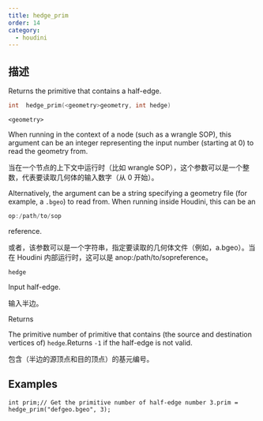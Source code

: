 ```yaml
---
title: hedge_prim
order: 14
category:
  - houdini
---
```

    
## 描述

Returns the primitive that contains a half-edge.

```c
int  hedge_prim(<geometry>geometry, int hedge)
```

`<geometry>`

When running in the context of a node (such as a wrangle SOP), this argument
can be an integer representing the input number (starting at 0) to read the
geometry from.

当在一个节点的上下文中运行时（比如 wrangle SOP），这个参数可以是一个整数，代表要读取几何体的输入数字（从 0 开始）。

Alternatively, the argument can be a string specifying a geometry file (for
example, a `.bgeo`) to read from. When running inside Houdini, this can be an

```c
op:/path/to/sop
```

reference.

或者，该参数可以是一个字符串，指定要读取的几何体文件（例如，a.bgeo）。当在 Houdini 内部运行时，这可以是 anop:/path/to/sopreference。

`hedge`

Input half-edge.

输入半边。

Returns

The primitive number of primitive that contains (the source and destination
vertices of) `hedge`.Returns `-1` if the half-edge is not valid.

包含（半边的源顶点和目的顶点）的基元编号。

## Examples

    int prim;// Get the primitive number of half-edge number 3.prim = hedge_prim("defgeo.bgeo", 3);
